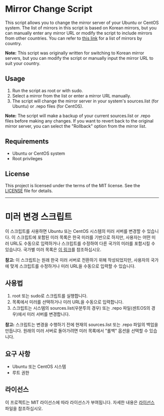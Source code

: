 # Mirror Change Script

This script allows you to change the mirror server of your Ubuntu or CentOS system. The list of mirrors in this script is based on Korean mirrors, but you can manually enter any mirror URL or modify the script to include mirrors from other countries. You can refer to [this link](https://launchpad.net/ubuntu/+archivemirrors) for a list of mirrors by country.

**Note:** This script was originally written for switching to Korean mirror servers, but you can modify the script or manually input the mirror URL to suit your country.

## Usage

1. Run the script as root or with sudo.
2. Select a mirror from the list or enter a mirror URL manually.
3. The script will change the mirror server in your system's sources.list (for Ubuntu) or .repo files (for CentOS).

**Note:** The script will make a backup of your current sources.list or .repo files before making any changes. If you want to revert back to the original mirror server, you can select the "Rollback" option from the mirror list.

## Requirements

* Ubuntu or CentOS system
* Root privileges


## License

This project is licensed under the terms of the MIT license. See the [LICENSE](LICENSE) file for details.

---

# 미러 변경 스크립트

이 스크립트를 사용하면 Ubuntu 또는 CentOS 시스템의 미러 서버를 변경할 수 있습니다. 이 스크립트에 포함된 미러 목록은 한국 미러를 기반으로 하지만, 사용자는 어떤 미러 URL도 수동으로 입력하거나 스크립트를 수정하여 다른 국가의 미러를 포함시킬 수 있습니다. 국가별 미러 목록은 [이 링크](https://launchpad.net/ubuntu/+archivemirrors)를 참조하십시오.

**참고:** 이 스크립트는 원래 한국 미러 서버로 전환하기 위해 작성되었지만, 사용자의 국가에 맞게 스크립트를 수정하거나 미러 URL을 수동으로 입력할 수 있습니다.

## 사용법

1. root 또는 sudo로 스크립트를 실행합니다.
2. 목록에서 미러를 선택하거나 미러 URL을 수동으로 입력합니다.
3. 스크립트는 시스템의 sources.list(우분투의 경우) 또는 .repo 파일(센트OS의 경우)에서 미러 서버를 변경합니다.

**참고:** 스크립트는 변경을 수행하기 전에 현재의 sources.list 또는 .repo 파일의 백업을 만듭니다. 원래의 미러 서버로 돌아가려면 미러 목록에서 "롤백" 옵션을 선택할 수 있습니다.

## 요구 사항

* Ubuntu 또는 CentOS 시스템
* 루트 권한

## 라이선스

이 프로젝트는 MIT 라이선스에 따라 라이선스가 부여됩니다. 자세한 내용은 [라이선스](LICENSE) 파일을 참조하십시오.
